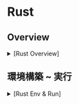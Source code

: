 # Rust

## Overview

<details><summary>[Rust Overview]</summary>

### Rust とは

- 2015 年にリリースされた静的型付け言語
- C/C++の代替言語として期待
- コンパイルして Binary 生成
- バックエンド開発にも使用（Golang, Node より高速）
- 難易度高い

### C/C++ との違い

- 次世代システム開発言語
  - 従来は C/C++のみ
- メモリ管理の安全性を保証
  - 所有権による保証
  - C/C++はメモリ自由度が高すぎてバグの温床

### 動的型付け言語と静的型付け言語

- 動的型付け言語

  - データ型が実行時に動的に決まる
  - 実行時に型の整合性チェックで型安全でない・低速
    - 学習コストが低い
    - e.g. Python, JavaScript, Ruby, php

- 静的型付け言語
  - データ型を事前に決める
  - コンパイル時に型の整合性チェックで型安全・高速
    - 学習コストが高い
    - e.g. C, C++, TypeScript, Rust

### GC

- 使わなくなったデータのメモリを自動で確保・解放
  - メモリ管理を意識しなくて良い
  - 実行時に低速
- C/C++, Rust は GC がない
  - 高速だがメモリバグが発生しやすい

### メモリ安全性

- C/C++
  - 手動メモリ管理
- Rust
  - 所有権モデル
    - 高速かつメモリ安全性を担保
    - ※コンパイルが通る必要はある

### Rust のユースケース

- Web アプリケーションのバックエンド
- WebAssembly(WASM)
  - JS から呼び出し可
- 組み込み

### 学習メリット

- 一生使える言語（システムプログラミング言語）
  - 同タイプの C/C++息が長い言語のため
  - 習得が困難で差別化
  - コンピュータシステムの仕組みに触れられる（e.g. メモリ管理）

</details>

## 環境構築 ~ 実行

<details><summary>[Rust Env & Run]</summary>

### Rust のインストール

```bash
curl --proto '=https' --tlsv1.2 https://sh.rustup.rs -sSf | sh
```

### Rust 環境作成

```bash
cargo new <環境名>
```

### 拡張機能

- Rust(Extension Pack)
- CodeLLDB

### Auto Formatter

1. `Ctrl + Shift + P `
2. `settings` > Enter
3. Copy & Paste

```json
  "[rust]": {
    "editor.defaultFormatter": "rust-lang.rust-analyzer",
    "editor.formatOnSave": true
  },
```

### 実行

- build & run

```bash
cargo run
```

- build only

```bash
cargo build
```

- compile check

```bash
cargo check
```

</details>
